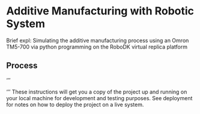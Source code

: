 # Additive Manufacturing with Robotic System

Brief expl: Simulating the additive manufacturing process using an Omron TM5-700 via python programming on the RoboDK virtual replica platform

## Process
 ‘’’

 ‘’’
These instructions will get you a copy of the project up and running on your local machine for development and testing purposes. See deployment for notes on how to deploy the project on a live system.

